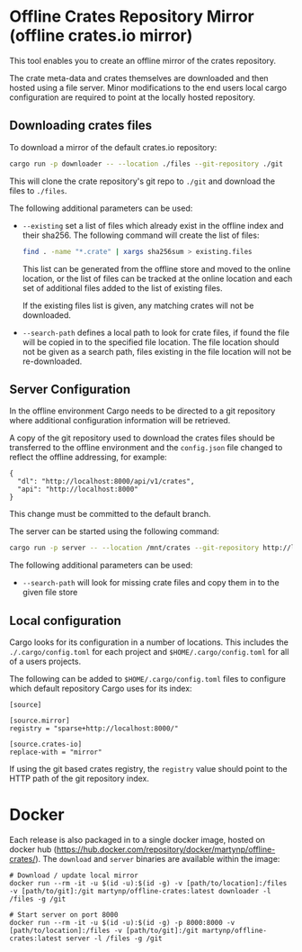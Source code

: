 # Offline Crates Repository Mirror (offline crates.io mirror)

This tool enables you to create an offline mirror of the crates repository.

The crate meta-data and crates themselves are downloaded and then hosted using a file server. Minor modifications to the end users local cargo configuration are required to point at the locally hosted repository.


## Downloading crates files

To download a mirror of the default crates.io repository:

``` bash
cargo run -p downloader -- --location ./files --git-repository ./git
```

This will clone the crate repository's git repo to `./git` and download the files to `./files`.

The following additional parameters can be used:

- `--existing` set a list of files which already exist in the offline index and their sha256. The following command will create the list of files:

  ``` bash
  find . -name "*.crate" | xargs sha256sum > existing.files
  ```

  This list can be generated from the offline store and moved to the online location, or the list of files can be tracked at the online location and each set of additional files added to the list of existing files.

  If the existing files list is given, any matching crates will not be downloaded.

- `--search-path` defines a local path to look for crate files, if found the file will be copied in to the specified file location. The file location should not be given as a search path, files existing in the file location will not be re-downloaded.


## Server Configuration

In the offline environment Cargo needs to be directed to a git repository where additional configuration information will be retrieved.

A copy of the git repository used to download the crates files should be transferred to the offline environment and the `config.json` file changed to reflect the offline addressing, for example:

```
{
  "dl": "http://localhost:8000/api/v1/crates",
  "api": "http://localhost:8000"
}
```

This change must be committed to the default branch.

The server can be started using the following command:

``` bash 
cargo run -p server -- --location /mnt/crates --git-repository http://localhost:8080/crates.io-index.git
```

The following additional parameters can be used:

- `--search-path` will look for missing crate files and copy them in to the given file store


## Local configuration

Cargo looks for its configuration in a number of locations. This includes the `./.cargo/config.toml` for each project and `$HOME/.cargo/config.toml` for all of a users projects.

The following can be added to `$HOME/.cargo/config.toml` files to configure which default repository Cargo uses for its index:

```
[source]

[source.mirror]
registry = "sparse+http://localhost:8000/"

[source.crates-io]
replace-with = "mirror"
```

If using the git based crates registry, the `registry` value should point to the HTTP path of the git repository index.

# Docker

Each release is also packaged in to a single docker image, hosted on docker hub (https://hub.docker.com/repository/docker/martynp/offline-crates/). The `download` and `server` binaries are available within the image:

```
# Download / update local mirror
docker run --rm -it -u $(id -u):$(id -g) -v [path/to/location]:/files -v [path/to/git]:/git martynp/offline-crates:latest downloader -l /files -g /git

# Start server on port 8000
docker run --rm -it -u $(id -u):$(id -g) -p 8000:8000 -v [path/to/location]:/files -v [path/to/git]:/git martynp/offline-crates:latest server -l /files -g /git
```
